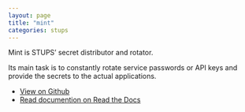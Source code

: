 ```yaml
---
layout: page
title: "mint"
categories: stups
---
```


Mint is STUPS’ secret distributor and rotator.

Its main task is to constantly rotate service passwords or API keys and provide the secrets to the actual applications.

* [View on Github](https://github.com/zalando-stups/mintnberry)
* [Read documention on Read the Docs](http://docs.stups.io/en/latest/components/mint.html)
